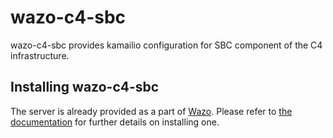 # wazo-c4-sbc

wazo-c4-sbc provides kamailio configuration for SBC component of the C4 infrastructure.

## Installing wazo-c4-sbc

The server is already provided as a part of [Wazo](http://documentation.wazo.community).
Please refer to [the documentation](http://documentation.wazo.community/en/stable/installation/installsystem.html) for
further details on installing one.


